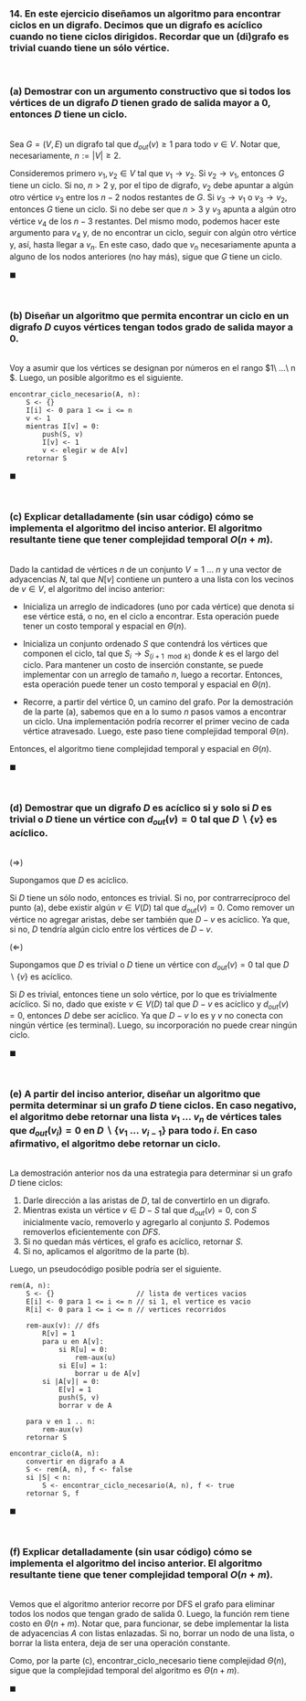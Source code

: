 ### 14. En este ejercicio diseñamos un algoritmo para encontrar ciclos en un digrafo. Decimos que un digrafo es acíclico cuando no tiene ciclos dirigidos. Recordar que un (di)grafo es trivial cuando tiene un sólo vértice.

<br>

### (a) Demostrar con un argumento constructivo que si todos los vértices de un digrafo $D$ tienen grado de salida mayor a $0$, entonces $D$ tiene un ciclo.

\
Sea $G = (V, E)$ un digrafo tal que $d_{out}(v) \geq 1$ para todo $v \in V$. Notar que, necesariamente, $n := |V| \geq 2$.

Consideremos primero $v_1, v_2 \in V$ tal que $v_1 \to v_2$. Si $v_2 \to v_1$, entonces $G$ tiene un ciclo. Si no, $n > 2$ y, por el tipo de digrafo, $v_2$ debe apuntar a algún otro vértice $v_3$ entre los $n - 2$ nodos restantes de $G$. Si $v_3 \to v_1$ o $v_3 \to v_2$, entonces $G$ tiene un ciclo. Si no debe ser que $n > 3$ y $v_3$ apunta a algún otro vértice $v_4$ de los $n - 3$ restantes. Del mismo modo, podemos hacer este argumento para $v_4$ y, de no encontrar un ciclo, seguir con algún otro vértice y, así, hasta llegar a $v_n$. En este caso, dado que $v_n$ necesariamente apunta a alguno de los nodos anteriores (no hay más), sigue que $G$ tiene un ciclo.

$\blacksquare$


<br>

### (b) Diseñar un algoritmo que permita encontrar un ciclo en un digrafo $D$ cuyos vértices tengan todos grado de salida mayor a $0$.

\
Voy a asumir que los vértices se designan por números en el rango $1\ ...\ n $. Luego, un posible algoritmo es el siguiente.

```
encontrar_ciclo_necesario(A, n):
    S <- {}
    I[i] <- 0 para 1 <= i <= n
    v <- 1
    mientras I[v] = 0:
        push(S, v)
        I[v] <- 1
        v <- elegir w de A[v]
    retornar S
```
$\blacksquare$


<br>

### (c) Explicar detalladamente (sin usar código) cómo se implementa el algoritmo del inciso anterior. El algoritmo resultante tiene que tener complejidad temporal $O(n + m)$.

\
Dado la cantidad de vértices $n$ de un conjunto $V = 1\ ...\ n$ y una vector de adyacencias $N$, tal que $N[v]$ contiene un puntero a una lista con los vecinos de $v \in V$, el algoritmo del inciso anterior:

- Inicializa un arreglo de indicadores (uno por cada vértice) que denota si ese vértice está, o no, en el ciclo a encontrar. Esta operación puede tener un costo temporal y espacial en $\Theta(n)$.
- Inicializa un conjunto ordenado $S$ que contendrá los vértices que componen el ciclo, tal que $S_i \to S_{(i+1\mod k)}$ donde $k$ es el largo del ciclo. Para mantener un costo de inserción constante, se puede implementar con un arreglo de tamaño $n$, luego a recortar. Entonces, esta operación puede tener un costo temporal y espacial en $\Theta(n)$.

- Recorre, a partir del vértice $0$, un camino del grafo. Por la demostración de la parte (a), sabemos que en a lo sumo $n$ pasos vamos a encontrar un ciclo. Una implementación podría recorrer el primer vecino de cada vértice atravesado. Luego, este paso tiene complejidad temporal $\Theta(n)$.

Entonces, el algoritmo tiene complejidad temporal y espacial en $\Theta(n)$.

$\blacksquare$


<br>

### (d) Demostrar que un digrafo $D$ es acíclico si y solo si $D$ es trivial o $D$ tiene un vértice con $d_{out}(v) = 0$ tal que $D \backslash \{v\}$ es acíclico.

\
$(\Longrightarrow)$

Supongamos que $D$ es acíclico. 

Si $D$ tiene un sólo nodo, entonces es trivial. Si no, por contrarrecíproco del punto (a), debe existir algún $v \in V(D)$ tal que $d_{out}(v) = 0$. Como remover un vértice no agregar aristas, debe ser también que $D - v$ es acíclico. Ya que, si no, $D$ tendría algún ciclo entre los vértices de $D - v$. 

$(\Longleftarrow)$

Supongamos que $D$ es trivial o $D$ tiene un vértice con $d_{out}(v) = 0$ tal que $D \backslash \{v\}$ es acíclico.

Si $D$ es trivial, entonces tiene un solo vértice, por lo que es trivialmente acíclico. Si no, dado que existe $v \in V(D)$ tal que $D - v$ es acíclico y $d_{out}(v) = 0$, entonces $D$ debe ser acíclico. Ya que $D - v$ lo es y $v$ no conecta con ningún vértice (es terminal). Luego, su incorporación no puede crear ningún ciclo.

$\blacksquare$


<br>

### (e) A partir del inciso anterior, diseñar un algoritmo que permita determinar si un grafo $D$ tiene ciclos. En caso negativo, el algoritmo debe retornar una lista $v_1\ . . .\ v_n$ de vértices tales que $d_{out}(v_i) = 0$ en $D \backslash \{v_1\ . . .\ v_{i−1}\}$ para todo $i$. En caso afirmativo, el algoritmo debe retornar un ciclo.

\
La demostración anterior nos da una estrategia para determinar si un grafo $D$ tiene ciclos:

1. Darle dirección a las aristas de $D$, tal de convertirlo en un digrafo.
2. Mientras exista un vértice $v \in D - S$ tal que $d_{out}(v) = 0$, con $S$ inicialmente vacío, removerlo y agregarlo al conjunto $S$. Podemos removerlos eficientemente con *DFS*.
3. Si no quedan más vértices, el grafo es acíclico, retornar $S$. 
4. Si no, aplicamos el algoritmo de la parte (b).

Luego, un pseudocódigo posible podría ser el siguiente.

```
rem(A, n):
    S <- {}                    // lista de vertices vacios
    E[i] <- 0 para 1 <= i <= n // si 1, el vertice es vacio
    R[i] <- 0 para 1 <= i <= n // vertices recorridos

    rem-aux(v): // dfs 
        R[v] = 1
        para u en A[v]:
            si R[u] = 0:
                rem-aux(u)
            si E[u] = 1:
                borrar u de A[v]
        si |A[v]| = 0:
            E[v] = 1
            push(S, v)
            borrar v de A

    para v en 1 .. n:
        rem-aux(v)
    retornar S
        
encontrar_ciclo(A, n):
    convertir en digrafo a A
    S <- rem(A, n), f <- false
    si |S| < n:
        S <- encontrar_ciclo_necesario(A, n), f <- true
    retornar S, f
```

$\blacksquare$


<br>

### (f) Explicar detalladamente (sin usar código) cómo se implementa el algoritmo del inciso anterior. El algoritmo resultante tiene que tener complejidad temporal $O(n + m)$.

\
Vemos que el algoritmo anterior recorre por DFS el grafo para eliminar todos los nodos que tengan grado de salida $0$. Luego, la función $\text{rem}$ tiene costo en $\Theta(n + m)$. Notar que, para funcionar, se debe implementar la lista de adyacencias $A$ con listas enlazadas. Si no, borrar un nodo de una lista, o borrar la lista entera, deja de ser una operación constante.

Como, por la parte (c), $\text{encontrar\_ciclo\_necesario}$ tiene complejidad $\Theta(n)$, sigue que la complejidad temporal del algoritmo es $\Theta(n + m)$.

$\blacksquare$
